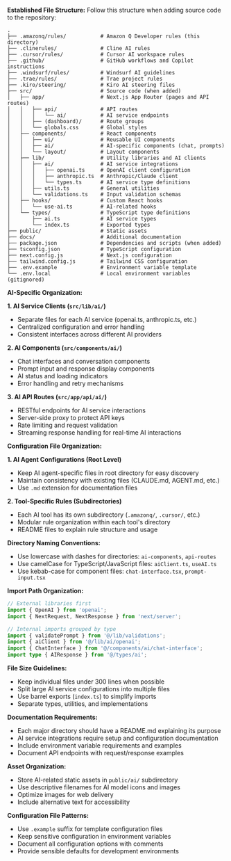 **Established File Structure:**
Follow this structure when adding source code to the repository:

```
.
├── .amazonq/rules/           # Amazon Q Developer rules (this directory)
├── .clinerules/              # Cline AI rules
├── .cursor/rules/            # Cursor AI workspace rules
├── .github/                  # GitHub workflows and Copilot instructions
├── .windsurf/rules/          # Windsurf AI guidelines
├── .trae/rules/              # Trae project rules
├── .kiro/steering/           # Kiro AI steering files
├── src/                      # Source code (when added)
│   ├── app/                  # Next.js App Router (pages and API routes)
│   │   ├── api/              # API routes
│   │   │   └── ai/           # AI service endpoints
│   │   ├── (dashboard)/      # Route groups
│   │   └── globals.css       # Global styles
│   ├── components/           # React components
│   │   ├── ui/               # Reusable UI components
│   │   ├── ai/               # AI-specific components (chat, prompts)
│   │   └── layout/           # Layout components
│   ├── lib/                  # Utility libraries and AI clients
│   │   ├── ai/               # AI service integrations
│   │   │   ├── openai.ts     # OpenAI client configuration
│   │   │   ├── anthropic.ts  # Anthropic/Claude client
│   │   │   └── types.ts      # AI service type definitions
│   │   ├── utils.ts          # General utilities
│   │   └── validations.ts    # Input validation schemas
│   ├── hooks/                # Custom React hooks
│   │   └── use-ai.ts         # AI-related hooks
│   └── types/                # TypeScript type definitions
│       ├── ai.ts             # AI service types
│       └── index.ts          # Exported types
├── public/                   # Static assets
├── docs/                     # Additional documentation
├── package.json              # Dependencies and scripts (when added)
├── tsconfig.json             # TypeScript configuration
├── next.config.js            # Next.js configuration
├── tailwind.config.js        # Tailwind CSS configuration
├── .env.example              # Environment variable template
└── .env.local                # Local environment variables (gitignored)
```

**AI-Specific Organization:**

**1. AI Service Clients (`src/lib/ai/`)**
- Separate files for each AI service (openai.ts, anthropic.ts, etc.)
- Centralized configuration and error handling
- Consistent interfaces across different AI providers

**2. AI Components (`src/components/ai/`)**
- Chat interfaces and conversation components
- Prompt input and response display components
- AI status and loading indicators
- Error handling and retry mechanisms

**3. AI API Routes (`src/app/api/ai/`)**
- RESTful endpoints for AI service interactions
- Server-side proxy to protect API keys
- Rate limiting and request validation
- Streaming response handling for real-time AI interactions

**Configuration File Organization:**

**1. AI Agent Configurations (Root Level)**
- Keep AI agent-specific files in root directory for easy discovery
- Maintain consistency with existing files (CLAUDE.md, AGENT.md, etc.)
- Use `.md` extension for documentation files

**2. Tool-Specific Rules (Subdirectories)**
- Each AI tool has its own subdirectory (`.amazonq/`, `.cursor/`, etc.)
- Modular rule organization within each tool's directory
- README files to explain rule structure and usage

**Directory Naming Conventions:**
- Use lowercase with dashes for directories: `ai-components`, `api-routes`
- Use camelCase for TypeScript/JavaScript files: `aiClient.ts`, `useAI.ts`
- Use kebab-case for component files: `chat-interface.tsx`, `prompt-input.tsx`

**Import Path Organization:**
```typescript
// External libraries first
import { OpenAI } from 'openai';
import { NextRequest, NextResponse } from 'next/server';

// Internal imports grouped by type
import { validatePrompt } from '@/lib/validations';
import { aiClient } from '@/lib/ai/openai';
import { ChatInterface } from '@/components/ai/chat-interface';
import type { AIResponse } from '@/types/ai';
```

**File Size Guidelines:**
- Keep individual files under 300 lines when possible
- Split large AI service configurations into multiple files
- Use barrel exports (`index.ts`) to simplify imports
- Separate types, utilities, and implementations

**Documentation Requirements:**
- Each major directory should have a README.md explaining its purpose
- AI service integrations require setup and configuration documentation
- Include environment variable requirements and examples
- Document API endpoints with request/response examples

**Asset Organization:**
- Store AI-related static assets in `public/ai/` subdirectory
- Use descriptive filenames for AI model icons and images
- Optimize images for web delivery
- Include alternative text for accessibility

**Configuration File Patterns:**
- Use `.example` suffix for template configuration files
- Keep sensitive configuration in environment variables
- Document all configuration options with comments
- Provide sensible defaults for development environments